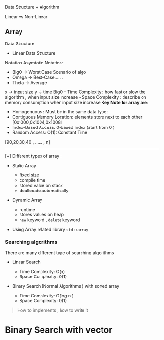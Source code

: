 Data Structure + Algorithm 

Linear vs Non-Linear

## Array 
Data Structure 
- Linear Data Structure 

Notation 
Asymtotic Notation: 
- BigO -> Worst Case Scenario of algo
- Omega -> Best-Case.......
- Theta -> Average

x -> input size 
y -> time 
BigO 
    - Time Complexity : how fast or slow the algorithm , when input size increase 
    - Space Complexity : describe on memory consumption when input size increase
**Key Note for array are**: 
- Homogenuous :  Must be in the same data type:
- Contiguous Memory Location: elements store next to each other 
[0x1000,0x1004,0x1008]
- Index-Based Access: 0-based index (start from 0 )
- Random Access: O(1): Constant Time 


[90,20,30,40 , ...... , n]

*** 
[+] Different types of array : 
- Static Array
    - fixed size 
    - compile time 
    - stored value on stack
    - deallocate automatically
- Dynamic Array 
    - runtime  
    - stores values on heap
    - `new` keyword , `delete` keyword

- Using Array related library `std::array`


### Searching algorithms 
There are many different type of searching algorithms 
- Linear Search 
    - Time Complexity: O(n)
    - Space Complexity: O(1)
    
- Binary Search (Normal Algorithms ) with sorted array 
    - Time Complexity: O(log n )
    - Space Complexity: O(1)
> How to implements , how to write it 


# Binary Search with vector